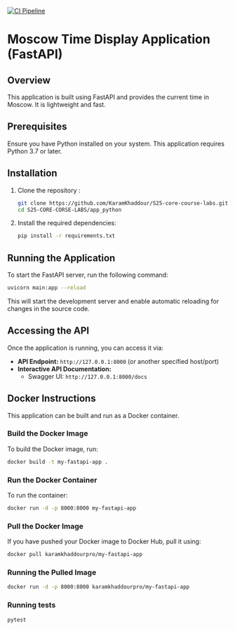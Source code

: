 [![CI Pipeline](https://github.com/KaramKhaddour/S25-core-course-labs/actions/workflows/CI.yml/badge.svg)](https://github.com/KaramKhaddour/S25-core-course-labs/actions/workflows/CI.yml)

# Moscow Time Display Application (FastAPI)

## Overview

This application is built using FastAPI and provides the current time in Moscow. It is lightweight and fast.

## Prerequisites

Ensure you have Python installed on your system. This application requires Python 3.7 or later.

## Installation

1. Clone the repository :

   ```sh
   git clone https://github.com/KaramKhaddour/S25-core-course-labs.git
   cd S25-CORE-CORSE-LABS/app_python
   ```

2. Install the required dependencies:

   ```sh
   pip install -r requirements.txt
   ```

## Running the Application

To start the FastAPI server, run the following command:

```sh
uvicorn main:app --reload
```

This will start the development server and enable automatic reloading for changes in the source code.

## Accessing the API

Once the application is running, you can access it via:

- **API Endpoint:** `http://127.0.0.1:8000` (or another specified host/port)
- **Interactive API Documentation:**
  - Swagger UI: `http://127.0.0.1:8000/docs`

## Docker Instructions

This application can be built and run as a Docker container.

### Build the Docker Image

To build the Docker image, run:

```bash
docker build -t my-fastapi-app .
```

### Run the Docker Container

To run the container:

```bash
docker run -d -p 8000:8000 my-fastapi-app
```

### Pull the Docker Image

If you have pushed your Docker image to Docker Hub, pull it using:

```bash
docker pull karamkhaddourpro/my-fastapi-app
```

### Running the Pulled Image

```bash
docker run -d -p 8000:8000 karamkhaddourpro/my-fastapi-app
```

### Running tests

```bash
pytest 
```
